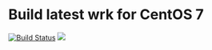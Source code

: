 # Build latest wrk for CentOS 7

[![Build Status](https://travis-ci.org/GetPageSpeed/wrk-rpm.svg?branch=master)](https://travis-ci.org/GetPageSpeed/wrk-rpm) [<img src="https://copr.fedorainfracloud.org/coprs/getpagespeed/wrk/package/wrk/status_image/last_build.png">](https://copr.fedorainfracloud.org/coprs/getpagespeed/monit/package/wrk/) 
